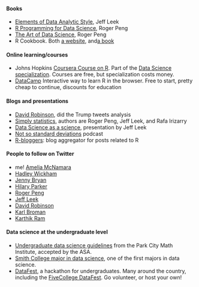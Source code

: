 #### Books
- [Elements of Data Analytic Style](https://leanpub.com/datastyle), Jeff Leek
- [R Programming for Data Science](https://leanpub.com/rprogramming), Roger Peng
- [The Art of Data Science](https://leanpub.com/artofdatascience), Roger Peng
- R Cookbook. Both [a website](http://www.cookbook-r.com/), and[a book](http://smile.amazon.com/gp/product/1449316956/)


#### Online learning/courses
- Johns Hopkins [Coursera Course on R](https://www.coursera.org/course/rprog). Part of the [Data Science specialization](https://www.coursera.org/specializations/jhu-data-science). Courses are free, but specialization costs money. 
- [DataCamp](https://www.datacamp.com/) Interactive way to learn R in the browser. Free to start, pretty cheap to continue, discounts for education


#### Blogs and presentations
- [David Robinson](http://varianceexplained.org/), did the Trump tweets analysis
- [Simply statistics](http://simplystatistics.org/), authors are Roger Peng, Jeff Leek, and Rafa Irizarry
- [Data Science as a science](https://www.slideshare.net/jtleek/data-science-as-a-science), presentation by Jeff Leek
- [Not so standard deviations](https://soundcloud.com/nssd-podcast) podcast
- [R-bloggers](http://www.r-bloggers.com/): blog aggregator for posts related to R 

#### People to follow on Twitter
- me! [Amelia McNamara](https://twitter.com/AmeliaMN)
- [Hadley Wickham](https://twitter.com/hadleywickham)
- [Jenny Bryan](https://twitter.com/jennybc)
- [Hilary Parker](https://twitter.com/hspter)
- [Roger Peng](https://twitter.com/rdpeng)
- [Jeff Leek](https://twitter.com/jtleek)
- [David Robinson](https://twitter.com/drob)
- [Karl Broman](https://twitter.com/kwbroman)
- [Karthik Ram](https://twitter.com/_inundata)


#### Data science at the undergraduate level
- [Undergraduate data science guidelines](http://www.amstat.org/asa/files/pdfs/EDU-DataScienceGuidelines.pdf) from the Park City Math Institute, accepted by the ASA.
- [Smith College major in data science](https://www.smith.edu/statistics/major.php), one of the first majors in data science. 
- [DataFest](http://ww2.amstat.org/education/datafest/index.cfm), a hackathon for undergraduates. Many around the country, including the [FiveCollege DataFest](http://www.science.smith.edu/datafest/). Go volunteer, or host your own!